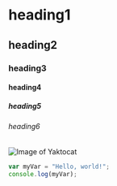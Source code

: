 # heading1

## heading2

### heading3

#### heading4

##### heading5

###### heading6

![Image of Yaktocat](https://octodex.github.com/images/yaktocat.png)

```javascript
var myVar = "Hello, world!";
console.log(myVar);
```
